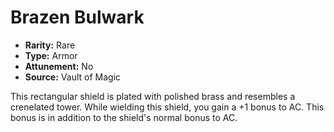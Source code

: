 # Brazen Bulwark

- **Rarity:** Rare
- **Type:** Armor
- **Attunement:** No
- **Source:** Vault of Magic

This rectangular shield is plated with polished brass and resembles a crenelated tower. While wielding this shield, you gain a +1 bonus to AC. This bonus is in addition to the shield's normal bonus to AC.
